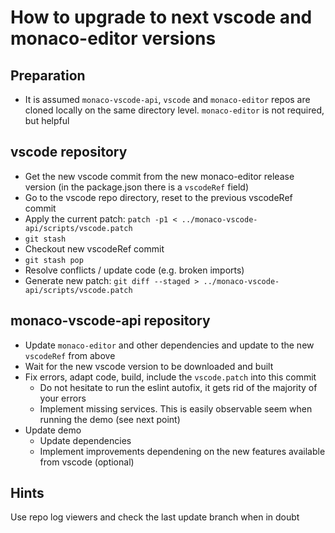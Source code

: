 # How to upgrade to next vscode and monaco-editor versions

## Preparation

- It is assumed `monaco-vscode-api`, `vscode` and `monaco-editor` repos are cloned locally on the same directory level. `monaco-editor` is not required, but helpful

## vscode repository

- Get the new vscode commit from the new monaco-editor release version (in the package.json there is a `vscodeRef` field)
- Go to the vscode repo directory, reset to the previous vscodeRef commit
- Apply the current patch: `patch -p1 < ../monaco-vscode-api/scripts/vscode.patch`
- `git stash`
- Checkout new vscodeRef commit
- `git stash pop`
- Resolve conflicts / update code (e.g. broken imports)
- Generate new patch: `git diff --staged > ../monaco-vscode-api/scripts/vscode.patch`

## monaco-vscode-api repository

- Update `monaco-editor` and other dependencies and update to the new `vscodeRef` from above
- Wait for the new vscode version to be downloaded and built
- Fix errors, adapt code, build, include the `vscode.patch` into this commit
  - Do not hesitate to run the eslint autofix, it gets rid of the majority of your errors
  - Implement missing services. This is easily observable seem when running the demo (see next point)
- Update demo
  - Update dependencies
  - Implement improvements dependening on the new features available from vscode (optional)

## Hints

Use repo log viewers and check the last update branch when in doubt
